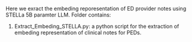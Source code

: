Here we exract the embeding reporesentation of ED provider notes using STELLa 5B paramter LLM.
Folder contains:

1. Extract_Embeding_STELLA.py: a python script for the extraction of embeding representation of clinical notes for PEDs. 
